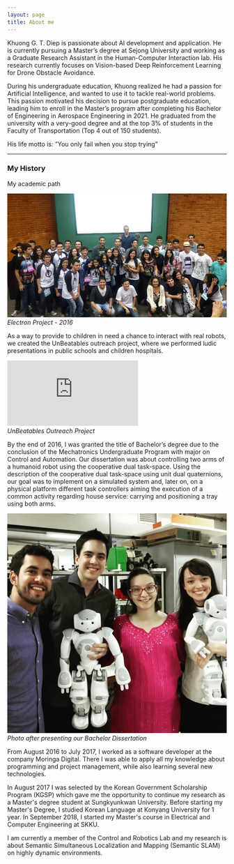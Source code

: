 ```yaml
---
layout: page
title: About me
---
```


Khuong G. T. Diep is passionate about AI development and application. He is currently pursuing a Master’s degree at Sejong University and working as a Graduate Research Assistant in the Human-Computer Interaction lab. His research currently focuses on Vision-based Deep Reinforcement Learning for Drone Obstacle Avoidance.

During his undergraduate education, Khuong realized he had a passion for Artificial Intelligence, and wanted to use it to tackle real-world problems. This passion motivated his decision to pursue postgraduate education, leading him to enroll in the Master’s program after completing his Bachelor of Engineering in Aerospace Engineering in 2021. He graduated from the university with a very-good degree and at the top 3% of students in the Faculty of Transportation (Top 4 out of 150 students).

His life motto is: ”You only fail when you stop trying”

---
### My History

My academic path 

![Electron Project](img/electron.png)
*Electron Project - 2016*




As a way to provide to children in need a chance to interact with real robots, we created the UnBeatables outreach project, where we performed ludic presentations in public schools and children hospitals.

<p>
<div class="wrapper">
    <div class="h_iframe">
        <iframe src="https://drive.google.com/file/d/1HexY4Ni-ji5Qaq-5C1UBHMlCBt2SsrEX/view?usp=sharing" 
        frameborder="0" 
        allow="accelerometer; encrypted-media; gyroscope; picture-in-picture"
        allowfullscreen></iframe>
    </div>
</div>
<em>UnBeatables Outreach Project</em>
</p>

By the end of 2016, I was granted the title of Bachelor’s degree due to the conclusion of the Mechatronics Undergraduate Program with major on Control and Automation. Our dissertation was about controlling two arms of a humanoid robot using the cooperative dual task-space. Using the description of the cooperative dual task-space using unit dual quaternions, our goal was to implement on a simulated system and, later on, on a physical platform different task controllers aiming the execution of a common activity regarding house service: carrying and positioning a tray using both arms.

![Dissertation Day](img/tg.jpg)
*Photo after presenting our Bachelor Dissertation*

From August 2016 to July 2017, I worked as a software developer at the company Moringa Digital. There I was able to apply all my knowledge about programming and project management, while also learning several new technologies.

In August 2017 I was selected by the Korean Government Scholarship Program (KGSP) which gave me the opportunity to continue my research as a Master's degree student at Sungkyunkwan University. Before starting my Master's Degree, I studied Korean Language at Konyang University for 1 year. In September 2018, I started my Master's course in Electrical and Computer Engineering at SKKU.

I am currently a member of the Control and Robotics Lab and my research is about Semantic Simultaneous Localization and Mapping (Semantic SLAM) on highly dynamic environments.
